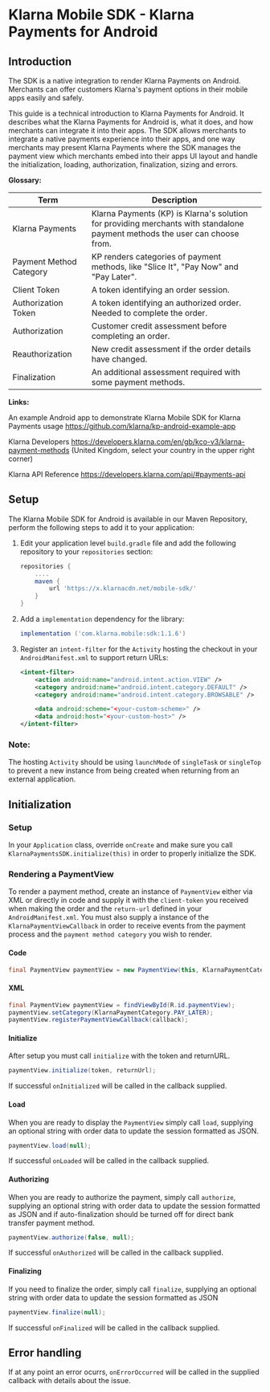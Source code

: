 # Klarna Mobile SDK - Klarna Payments for Android


## Introduction

The SDK is a native integration to render Klarna Payments on Android. Merchants can offer customers Klarna's payment options in their mobile apps easily and safely.

This guide is a technical introduction to Klarna Payments for Android. It describes what the Klarna Payments for Android is, what it does, and how merchants can integrate it into their apps. The SDK allows merchants to integrate a native payments experience into their apps, and one way merchants may present Klarna Payments where the SDK manages the payment view which merchants embed into their apps UI layout and handle the initialization, loading, authorization, finalization, sizing and errors.

**Glossary:**

| Term | Description |
| --- | --- |
| Klarna Payments | Klarna Payments (KP) is Klarna's solution for providing merchants with standalone payment methods the user can choose from.
| Payment Method Category | KP renders categories of payment methods, like "Slice It", "Pay Now" and "Pay Later".
| Client Token | A token identifying an order session. |
| Authorization Token | A token identifying an authorized order. Needed to complete the order. |
| Authorization | Customer credit assessment before completing an order. |
| Reauthorization | New credit assessment if the order details have changed. |
| Finalization | An additional assessment required with some payment methods.  |

**Links:**

An example Android app to demonstrate Klarna Mobile SDK for Klarna Payments usage
https://github.com/klarna/kp-android-example-app

Klarna Developers
https://developers.klarna.com/en/gb/kco-v3/klarna-payment-methods
(United Kingdom, select your country in the upper right corner)

Klarna API Reference
https://developers.klarna.com/api/#payments-api


## Setup

The Klarna Mobile SDK for Android is available in our Maven Repository, perform the following steps to add it to your application:

1. Edit your application level `build.gradle` file and add the following repository to your `repositories` section:

    ```gradle
    repositories {
        ....
        maven {
            url 'https://x.klarnacdn.net/mobile-sdk/'
        }
    }
    ```

2. Add a `implementation` dependency for the library:

    ```gradle
    implementation ('com.klarna.mobile:sdk:1.1.6')
    ```

3. Register an `intent-filter` for the `Activity` hosting the checkout in your `AndroidManifest.xml` to support return URLs:

    ```xml
    <intent-filter>
        <action android:name="android.intent.action.VIEW" />
        <category android:name="android.intent.category.DEFAULT" />
        <category android:name="android.intent.category.BROWSABLE" />

        <data android:scheme="<your-custom-scheme>" />
        <data android:host="<your-custom-host>" />
    </intent-filter>
    ```

### Note:

The hosting `Activity` should be using `launchMode` of `singleTask` or `singleTop` to prevent a new instance from being created when returning from an external application.


## Initialization

### Setup
In your `Application` class, override `onCreate` and make sure you call `KlarnaPaymentsSDK.initialize(this)` in order to properly initialize the SDK.

### Rendering a PaymentView
To render a payment method, create an instance of `PaymentView` either via XML or directly in code and supply it with the `client-token` you received when making the order and the `return-url` defined in your `AndroidManifest.xml`. You must also supply a instance of the `KlarnaPaymentViewCallback` in order to receive events from the payment process and the `payment method category` you wish to render.

#### Code
```java
final PaymentView paymentView = new PaymentView(this, KlarnaPaymentCategory.PAY_LATER, callback);
```

#### XML
```java
final PaymentView paymentView = findViewById(R.id.paymentView);
paymentView.setCategory(KlarnaPaymentCategory.PAY_LATER);
paymentView.registerPaymentViewCallback(callback);
```
#### Initialize
After setup you must call `initialize` with the token and returnURL.

````java
paymentView.initialize(token, returnUrl);
````

If successful `onInitialized` will be called in the callback supplied.

#### Load

When you are ready to display the `PaymentView` simply call `load`, supplying an optional string with order data to update the session formatted as JSON.

````java
paymentView.load(null);
````

If successful `onLoaded` will be called in the callback supplied.

#### Authorizing

When you are ready to authorize the payment, simply call `authorize`, supplying an optional string with order data to update the session formatted as JSON and if auto-finalization should be turned off for direct bank transfer payment method.

````java
paymentView.authorize(false, null);
````

If successful `onAuthorized` will be called in the callback supplied.


#### Finalizing
If you need to finalize the order, simply call `finalize`, supplying an optional string with order data to update the session formatted as JSON

````java
paymentView.finalize(null);
````

If successful `onFinalized` will be called in the callback supplied.

## Error handling
If at any point an error ocurrs, `onErrorOccurred` will be called in the supplied callback with details about the issue.



<br/>
